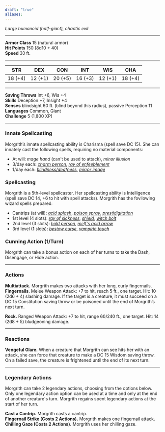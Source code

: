 ```yaml
---
draft: "true"
aliases:
---
```

*Large humanoid (half-giant), chaotic evil*

---

**Armor Class** 15 (natural armor)  
**Hit Points** 150 (8d10 + 40)  
**Speed** 30 ft.

---

| STR | DEX | CON | INT | WIS | CHA |
|-----|-----|-----|-----|-----|-----|
| 18 (+4) | 12 (+1) | 20 (+5) | 16 (+3) | 12 (+1) | 18 (+4) |

---

**Saving Throws** Int +6, Wis +4  
**Skills** Deception +7, Insight +4  
**Senses** blindsight 60 ft. (blind beyond this radius), passive Perception 11  
**Languages** Common, Giant  
**Challenge** 5 (1,800 XP)

---

### Innate Spellcasting
Morgrith’s innate spellcasting ability is Charisma (spell save DC 15). She can innately cast the following spells, requiring no material components:

- At will: *mage hand* (can't be used to attack), *minor illusion*
- 3/day each: [*charm person*](https://www.dndbeyond.com/spells/charm-person), [*ray of enfeeblement*](https://www.dndbeyond.com/spells/ray-of-enfeeblement)
- 1/day each: [*blindness/deafness*](https://www.dndbeyond.com/spells/blindness-deafness), [*mirror image*](https://www.dndbeyond.com/spells/mirror-image)

### Spellcasting
Morgrith is a 5th-level spellcaster. Her spellcasting ability is Intelligence (spell save DC 14, +6 to hit with spell attacks). Morgrith has the fovllowing wizard spells prepared:

- Cantrips (at will): [*acid splash*](https://www.dndbeyond.com/spells/acid-splash), [*poison spray*](https://www.dndbeyond.com/spells/poison-spray), [*prestidigitation*](https://www.dndbeyond.com/spells/prestidigitation)
- 1st level (4 slots): [*ray of sickness*](https://www.dndbeyond.com/spells/ray-of-sickness), [*shield*](https://www.dndbeyond.com/spells/shield), [*witch bolt*](https://www.dndbeyond.com/spells/witch-bolt)
- 2nd level (3 slots): [*hold person*](https://www.dndbeyond.com/spells/hold-person), [*melf's acid arrow*](https://www.dndbeyond.com/spells/melfs-acid-arrow)
- 3rd level (1 slots): [*bestow curse*](https://www.dndbeyond.com/spells/bestow-curse), [*vampiric touch*](https://www.dndbeyond.com/spells/vampiric-touch)

### Cunning Action (1/Turn)
Morgrith can take a bonus action on each of her turns to take the Dash, Disengage, or Hide action.

---

### Actions

**Multiattack.** Morgrith makes two attacks with her long, curly fingernails.  
**Fingernails.** Melee Weapon Attack: +7 to hit, reach 5 ft., one target. Hit: 10 (2d6 + 4) slashing damage. If the target is a creature, it must succeed on a DC 15 Constitution saving throw or be poisoned until the end of Morgrith’s next turn.

**Rock.** Ranged Weapon Attack: +7 to hit, range 60/240 ft., one target. Hit: 14 (2d8 + 5) bludgeoning damage.

---

### Reactions

**Vengeful Glare.** When a creature that Morgrith can see hits her with an attack, she can force that creature to make a DC 15 Wisdom saving throw. On a failed save, the creature is frightened until the end of its next turn.

---

### Legendary Actions
Morgrith can take 2 legendary actions, choosing from the options below. Only one legendary action option can be used at a time and only at the end of another creature's turn. Morgrith regains spent legendary actions at the start of her turn.

**Cast a Cantrip.** Morgrith casts a cantrip.  
**Fingernail Strike (Costs 2 Actions).** Morgrith makes one fingernail attack.  
**Chilling Gaze (Costs 2 Actions).** Morgrith uses her chilling gaze.

